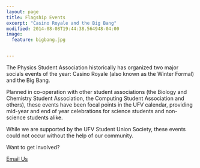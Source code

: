 ```yaml
---
layout: page
title: Flagship Events
excerpt: "Casino Royale and the Big Bang"
modified: 2014-08-08T19:44:38.564948-04:00
image:
  feature: bigbang.jpg


---
```


The Physics Student Association historically has organized two major socials events of the year: Casino Royale (also known as the Winter Formal) and the Big Bang.

Planned in co-operation with other student associations (the Biology and Chemistry Student Association, the Computing Student Association and others), these events have been focal points in the UFV calendar, providing mid-year and end of year celebrations for science students and non-science students alike.

While we are supported by the UFV Student Union Society, these events could not occur without the help of our community. 

Want to get involved? 

<a markdown="0" href="mailto:president@ufvpsa.com" class="btn">Email Us</a>
